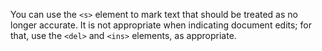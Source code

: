 
You can use the `<s>` element to mark text that should be treated as no longer accurate. It is not appropriate when indicating document edits; for that, use the `<del>` and `<ins>` elements, as appropriate.
